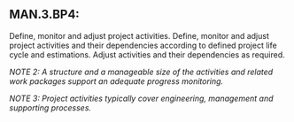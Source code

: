 MAN.3.BP4:
----------

Define, monitor and adjust project activities. Define,
monitor and adjust project activities and their dependencies according to
defined project life cycle and estimations. Adjust activities and their
dependencies as required.

*NOTE 2: A structure and a manageable size of the activities and related work
packages support an adequate progress monitoring.*

*NOTE 3: Project activities typically cover engineering, management and
supporting processes.*


